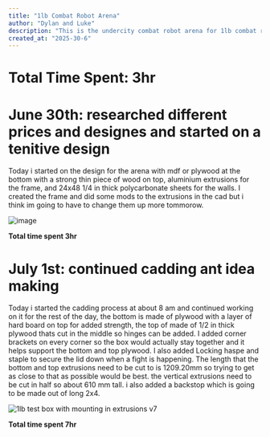 ```yaml
---
title: "1lb Combat Robot Arena"
author: "Dylan and Luke"
description: "This is the undercity combat robot arena for 1lb combat robots"
created_at: "2025-30-6"
---
```


# Total Time Spent: 3hr

# June 30th: researched different prices and designes and started on a tenitive design

Today i started on the design for the arena with mdf or plywood at the bottom with a strong thin piece of wood on top, aluminium extrusions for the frame, and 24x48 1/4 in thick polycarbonate sheets for the walls. I created the frame and did some mods to the extrusions in the cad but i think im going to have to change them up more tommorow.

![image](https://github.com/user-attachments/assets/b124933f-5f87-487c-867d-3ce385f432d8)

**Total time spent 3hr**

# July 1st: continued cadding ant idea making

Today i started the cadding process at about 8 am and continued working on it for the rest of the day, the bottom is made of plywood with a layer of hard board on top for added strength, the top of made of 1/2 in thick plywood thats cut in the middle so hinges can be added. I added corner brackets on every corner so the box would actually stay together and it helps support the bottom and top plywood. I also added Locking haspe and staple to secure the lid down when a fight is happening. The length that the bottom and top extrusions need to be cut to is 1209.20mm so trying to get as close to that as possible would be best. the vertical extrusions need to be cut in half so about 610 mm tall. i also added a backstop which is going to be made out of long 2x4.

![1lb test box with mounting in extrusions v7](https://github.com/user-attachments/assets/17068625-2025-483d-bfcf-b195418bdedc)

**Total time spent 7hr**
